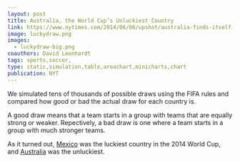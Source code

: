 ```yaml
---
layout: post
title: Australia, the World Cup’s Unluckiest Country
link: https://www.nytimes.com/2014/06/06/upshot/australia-finds-itself-in-bad-spot-in-world-cup.html
image: luckydraw.png
images: 
  - luckydraw-big.png
coauthors: David Leonhardt
tags: sports,soccer,
type: static,simulation,table,areachart,minicharts,chart
publication: NYT
---
```


We simulated tens of thousands of possible draws using the FIFA rules and compared how good or bad the actual draw for each country is.

A good draw means that a team starts in a group with teams that are equally strong or weaker. Repectively, a bad draw is one where a team starts in a group with much stronger teams.

As it turned out, [Mexico](https://www.nytimes.com/2014/06/06/upshot/mexicos-run-of-world-cup-luck-has-continued.html) was the luckiest country in the 2014 World Cup, and [Australia](https://www.nytimes.com/2014/06/06/upshot/australia-finds-itself-in-bad-spot-in-world-cup.html) was the unluckiest.

